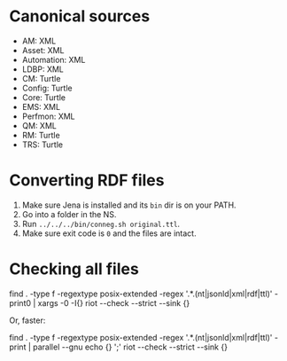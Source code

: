 # Canonical sources

- AM: XML
- Asset: XML
- Automation: XML
- LDBP: XML
- CM: Turtle
- Config: Turtle
- Core: Turtle
- EMS: XML
- Perfmon: XML
- QM: XML
- RM: Turtle
- TRS: Turtle

# Converting RDF files

1. Make sure Jena is installed and its `bin` dir is on your PATH.
2. Go into a folder in the NS.
3. Run `../../../bin/conneg.sh original.ttl`.
4. Make sure exit code is `0` and the files are intact.

# Checking all files

   find . -type f -regextype posix-extended -regex '.*\.(nt|jsonld|xml|rdf|ttl)' -print0 | xargs -0 -I{} riot --check --strict --sink {}

Or, faster:

   find . -type f -regextype posix-extended -regex '.*\.(nt|jsonld|xml|rdf|ttl)' -print | parallel --gnu echo {} ';' riot --check --strict --sink {}           